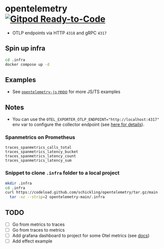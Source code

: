# opentelemetry [![Gitpod Ready-to-Code](https://img.shields.io/badge/Gitpod-ready--to--code-908a85?logo=gitpod)](https://gitpod.io/#https://github.com/schickling/opentelemetry)

- OTLP endpoints via HTTP `4318` and gRPC `4317`

## Spin up infra

```sh
cd .infra
docker compose up -d
```

## Examples

- See [`opentelemetry-js` repo](https://github.com/open-telemetry/opentelemetry-js) for more JS/TS examples

## Notes

- You can use the `OTEL_EXPORTER_OTLP_ENDPOINT="http://localhost:4317"` env var to configure the collector endpoint (see [here for details](https://github.com/open-telemetry/opentelemetry-specification/blob/main/specification/protocol/exporter.md)).

### Spanmetrics on Prometheus

```
traces_spanmetrics_calls_total
traces_spanmetrics_latency_bucket
traces_spanmetrics_latency_count
traces_spanmetrics_latency_sum
```

### Snippet to clone `.infra` folder to a local project

```sh
mkdir .infra
cd .infra
curl https://codeload.github.com/schickling/opentelemetry/tar.gz/main | \
  tar -xz --strip=2 opentelemetry-main/.infra
```

## TODO

- [ ] Go from metrics to traces
- [ ] Go from traces to metrics
- [ ] Add grafana dashboard to project for some Otel metrics (see [docs](https://grafana.com/docs/grafana/latest/administration/provisioning/#dashboards))
- [ ] Add effect example
